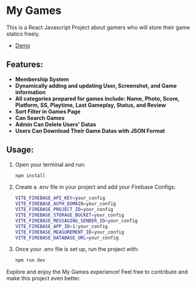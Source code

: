 # My Games

This is a React Javascript Project about gamers who will store their game statics freely.

- [Demo](https://my-games.netlify.app/)

## Features:

- **Membership System**
- **Dynamically adding and updating User, Screenshot, and Game information**
- **All categories prepared for games include: Name, Photo, Score, Platform, SS, Playtime, Last Gameplay, Status, and Review**
- **Sort Filter in Games Page**
- **Can Search Games**
- **Admin Can Delete Users' Datas**
- **Users Can Download Their Game Datas with JSON Format**

## Usage:

1. Open your terminal and run:

   ```bash
   npm install

   ```

2. Create a .env file in your project and add your Firebase Configs:

   ```bash
   VITE_FIREBASE_API_KEY=your_config
   VITE_FIREBASE_AUTH_DOMAIN=your_config
   VITE_FIREBASE_PROJECT_ID=your_config
   VITE_FIREBASE_STORAGE_BUCKET=your_config
   VITE_FIREBASE_MESSAGING_SENDER_ID=your_config
   VITE_FIREBASE_APP_ID=1:your_config
   VITE_FIREBASE_MEASUREMENT_ID=your_config
   VITE_FIREBASE_DATABASE_URL=your_config

   ```

3. Once your .env file is set up, run the project with:

   ```bash
   npm run dev
   ```

Explore and enjoy the My Games experience! Feel free to contribute and make this project even better.
